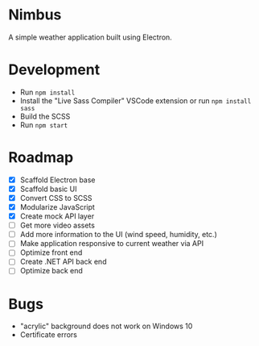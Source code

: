 # Nimbus
A simple weather application built using Electron.

# Development
- Run `npm install`
- Install the "Live Sass Compiler" VSCode extension or run `npm install sass`
- Build the SCSS
- Run `npm start`

# Roadmap
- [x] Scaffold Electron base
- [x] Scaffold basic UI
- [x] Convert CSS to SCSS
- [x] Modularize JavaScript
- [x] Create mock API layer
- [ ] Get more video assets
- [ ] Add more information to the UI (wind speed, humidity, etc.)
- [ ] Make application responsive to current weather via API
- [ ] Optimize front end
- [ ] Create .NET API back end
- [ ] Optimize back end

# Bugs
- "acrylic" background does not work on Windows 10
- Certificate errors